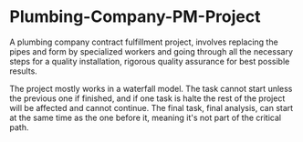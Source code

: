 # Plumbing-Company-PM-Project
A plumbing company contract fulfillment project, involves replacing the pipes and form by specialized workers and going through all the necessary steps for a quality installation, rigorous quality assurance for best possible results.


The project mostly works in a waterfall model.
The task cannot start unless the previous one if finished, and if one task is halte the rest of the project will be affected and cannot continue.
The final task, final analysis, can start at the same time as the one before it, meaning it's not part of the critical path.
